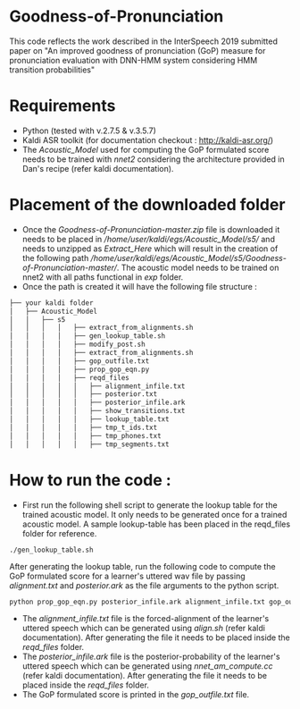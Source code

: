 # Goodness-of-Pronunciation
This code reflects the work described in the InterSpeech 2019 submitted paper on "An improved goodness of pronunciation (GoP) measure for pronunciation evaluation with DNN-HMM system considering HMM transition probabilities"

# Requirements
* Python (tested with v.2.7.5 & v.3.5.7)
* Kaldi ASR toolkit (for documentation checkout : http://kaldi-asr.org/)
* The _Acoustic_Model_ used for computing the GoP formulated score needs to be trained with _nnet2_ considering the architecture provided in Dan's recipe (refer kaldi documentation).

# Placement of the downloaded folder
* Once the _Goodness-of-Pronunciation-master.zip_ file is downloaded it needs to be placed in _/home/user/kaldi/egs/Acoustic_Model/s5/_ and needs to unzipped as _Extract_Here_ which will result in the creation of the following path _/home/user/kaldi/egs/Acoustic_Model/s5/Goodness-of-Pronunciation-master/_. The acoustic model needs to be trained on nnet2 with all paths functional in _exp_ folder.
* Once the path is created it will have the following file structure :
```bash
├── your kaldi folder
│   ├── Acoustic_Model
│   │   ├── s5
│   │   │   │   ├── extract_from_alignments.sh
│   │   │   │   ├── gen_lookup_table.sh
│   │   │   │   ├── modify_post.sh
│   │   │   │   ├── extract_from_alignments.sh
│   │   │   │   ├── gop_outfile.txt
│   │   │   │   ├── prop_gop_eqn.py
│   │   │   │   ├── reqd_files
│   │   │   │   │   ├── alignment_infile.txt
│   │   │   │   │   ├── posterior.txt
│   │   │   │   │   ├── posterior_infile.ark
│   │   │   │   │   ├── show_transitions.txt
│   │   │   │   │   ├── lookup_table.txt
│   │   │   │   │   ├── tmp_t_ids.txt
│   │   │   │   │   ├── tmp_phones.txt
│   │   │   │   │   ├── tmp_segments.txt
```

# How to run the code : 
* First run the following shell script to generate the lookup table for the trained acoustic model. It only needs to be generated once for a trained acoustic model. A sample lookup-table has been placed in the reqd_files folder for reference.
```shell
./gen_lookup_table.sh
```
After generating  the lookup table, run the following code to compute the GoP formulated score for a learner's uttered wav file by passing _alignment.txt_ and _posterior.ark_ as the file arguments to the python script. 
```python
python prop_gop_eqn.py posterior_infile.ark alignment_infile.txt gop_outfile.txt
```
* The _alignment_infile.txt_ file is the forced-alignment of the learner's uttered speech which can be generated using _align.sh_ (refer kaldi documentation). After generating the file it needs to be placed inside the _reqd_files_ folder.
* The _posterior_infile.ark_ file is the posterior-probability of the learner's uttered speech which can be generated using _nnet_am_compute.cc_ (refer kaldi documentation). After generating the file it needs to be placed inside the _reqd_files_ folder.
* The GoP formulated score is  printed in the _gop_outfile.txt_ file.


